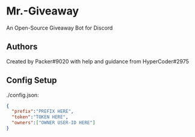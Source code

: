 # Mr.-Giveaway
An Open-Source Giveaway Bot for Discord
## Authors
Created by Packer#9020 with help and guidance from HyperCoder#2975
## Config Setup
./config.json:
```json
{
  "prefix":"PREFIX HERE",
  "token":"TOKEN HERE",
  "owners":["OWNER USER-ID HERE"]
}
```
